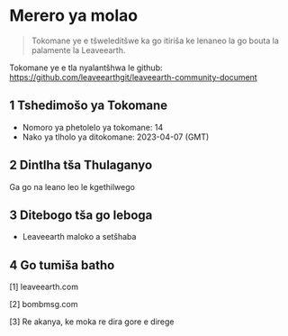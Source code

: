 # Merero ya molao

>Tokomane ye e tšweleditšwe ka go itiriša ke lenaneo la go bouta la palamente la Leaveearth.

Tokomane ye e tla nyalantšhwa le github: https://github.com/leaveearthgit/leaveearth-community-document

## 1 Tshedimošo ya Tokomane

- Nomoro ya phetolelo ya tokomane: 14
- Nako ya tlholo ya ditokomane: 2023-04-07 (GMT)

## 2 Dintlha tša Thulaganyo

Ga go na leano leo le kgethilwego

## 3 Ditebogo tša go leboga
* Leaveearth maloko a setšhaba

## 4 Go tumiša batho
[1] leaveearth.com

[2] bombmsg.com

[3] Re akanya, ke moka re dira gore e direge